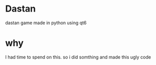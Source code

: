 # Dastan
dastan game made in python using qt6

# why
I had time to spend on this. so i did somthing and made this ugly code
